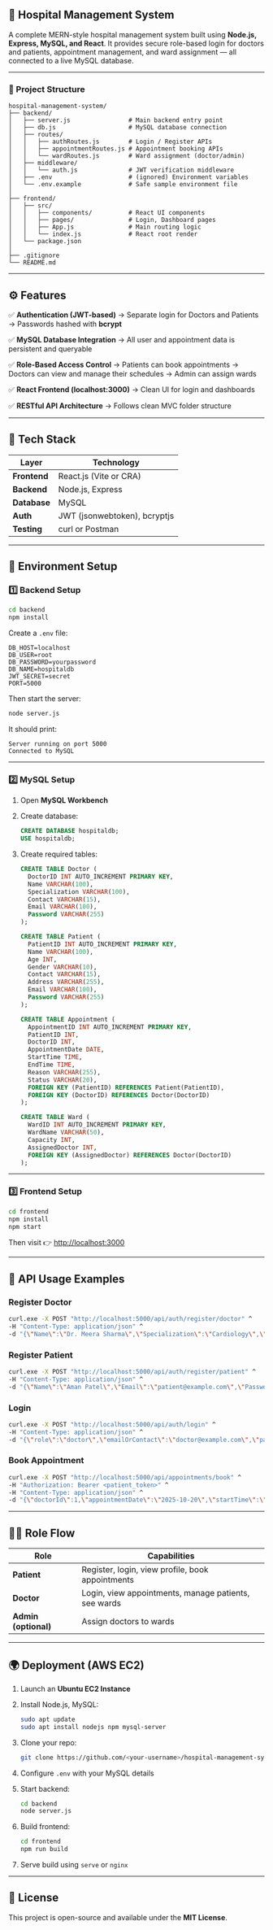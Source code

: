 
## 🏥 Hospital Management System 

A complete MERN-style hospital management system built using **Node.js, Express, MySQL, and React**.
It provides secure role-based login for doctors and patients, appointment management, and ward assignment — all connected to a live MySQL database.

---

### 📁 Project Structure

```
hospital-management-system/
├── backend/
│   ├── server.js                # Main backend entry point
│   ├── db.js                    # MySQL database connection
│   ├── routes/
│   │   ├── authRoutes.js        # Login / Register APIs
│   │   ├── appointmentRoutes.js # Appointment booking APIs
│   │   └── wardRoutes.js        # Ward assignment (doctor/admin)
│   ├── middleware/
│   │   └── auth.js              # JWT verification middleware
│   ├── .env                     # (ignored) Environment variables
│   └── .env.example             # Safe sample environment file
│
├── frontend/
│   ├── src/
│   │   ├── components/          # React UI components
│   │   ├── pages/               # Login, Dashboard pages
│   │   ├── App.js               # Main routing logic
│   │   └── index.js             # React root render
│   └── package.json
│
├── .gitignore
└── README.md
```

---

## ⚙️ Features

✅ **Authentication (JWT-based)**
→ Separate login for Doctors and Patients
→ Passwords hashed with **bcrypt**

✅ **MySQL Database Integration**
→ All user and appointment data is persistent and queryable

✅ **Role-Based Access Control**
→ Patients can book appointments
→ Doctors can view and manage their schedules
→ Admin can assign wards

✅ **React Frontend (localhost:3000)**
→ Clean UI for login and dashboards

✅ **RESTful API Architecture**
→ Follows clean MVC folder structure

---

## 🧩 Tech Stack

| Layer        | Technology                   |
| ------------ | ---------------------------- |
| **Frontend** | React.js (Vite or CRA)       |
| **Backend**  | Node.js, Express             |
| **Database** | MySQL                        |
| **Auth**     | JWT (jsonwebtoken), bcryptjs |
| **Testing**  | curl or Postman              |

---

## 🧠 Environment Setup

### 1️⃣ Backend Setup

```bash
cd backend
npm install
```

Create a `.env` file:

```env
DB_HOST=localhost
DB_USER=root
DB_PASSWORD=yourpassword
DB_NAME=hospitaldb
JWT_SECRET=secret
PORT=5000
```

Then start the server:

```bash
node server.js
```

It should print:

```
Server running on port 5000
Connected to MySQL
```

---

### 2️⃣ MySQL Setup

1. Open **MySQL Workbench**

2. Create database:

   ```sql
   CREATE DATABASE hospitaldb;
   USE hospitaldb;
   ```

3. Create required tables:

   ```sql
   CREATE TABLE Doctor (
     DoctorID INT AUTO_INCREMENT PRIMARY KEY,
     Name VARCHAR(100),
     Specialization VARCHAR(100),
     Contact VARCHAR(15),
     Email VARCHAR(100),
     Password VARCHAR(255)
   );

   CREATE TABLE Patient (
     PatientID INT AUTO_INCREMENT PRIMARY KEY,
     Name VARCHAR(100),
     Age INT,
     Gender VARCHAR(10),
     Contact VARCHAR(15),
     Address VARCHAR(255),
     Email VARCHAR(100),
     Password VARCHAR(255)
   );

   CREATE TABLE Appointment (
     AppointmentID INT AUTO_INCREMENT PRIMARY KEY,
     PatientID INT,
     DoctorID INT,
     AppointmentDate DATE,
     StartTime TIME,
     EndTime TIME,
     Reason VARCHAR(255),
     Status VARCHAR(20),
     FOREIGN KEY (PatientID) REFERENCES Patient(PatientID),
     FOREIGN KEY (DoctorID) REFERENCES Doctor(DoctorID)
   );

   CREATE TABLE Ward (
     WardID INT AUTO_INCREMENT PRIMARY KEY,
     WardName VARCHAR(50),
     Capacity INT,
     AssignedDoctor INT,
     FOREIGN KEY (AssignedDoctor) REFERENCES Doctor(DoctorID)
   );
   ```

---

### 3️⃣ Frontend Setup

```bash
cd frontend
npm install
npm start
```

Then visit 👉 [http://localhost:3000](http://localhost:3000)

---

## 🔐 API Usage Examples

### Register Doctor

```bash
curl.exe -X POST "http://localhost:5000/api/auth/register/doctor" ^
-H "Content-Type: application/json" ^
-d "{\"Name\":\"Dr. Meera Sharma\",\"Specialization\":\"Cardiology\",\"Contact\":\"9999999999\",\"Email\":\"doctor@example.com\",\"Password\":\"doctor123\"}"
```

### Register Patient

```bash
curl.exe -X POST "http://localhost:5000/api/auth/register/patient" ^
-H "Content-Type: application/json" ^
-d "{\"Name\":\"Aman Patel\",\"Email\":\"patient@example.com\",\"Password\":\"patient123\"}"
```

### Login

```bash
curl.exe -X POST "http://localhost:5000/api/auth/login" ^
-H "Content-Type: application/json" ^
-d "{\"role\":\"doctor\",\"emailOrContact\":\"doctor@example.com\",\"password\":\"doctor123\"}"
```

### Book Appointment

```bash
curl.exe -X POST "http://localhost:5000/api/appointments/book" ^
-H "Authorization: Bearer <patient_token>" ^
-H "Content-Type: application/json" ^
-d "{\"doctorId\":1,\"appointmentDate\":\"2025-10-20\",\"startTime\":\"10:00:00\",\"endTime\":\"10:30:00\",\"reason\":\"Fever\"}"
```

---

## 🧑‍💻 Role Flow

| Role                 | Capabilities                                         |
| -------------------- | ---------------------------------------------------- |
| **Patient**          | Register, login, view profile, book appointments     |
| **Doctor**           | Login, view appointments, manage patients, see wards |
| **Admin (optional)** | Assign doctors to wards                              |

---

## 🌍 Deployment (AWS EC2)

1. Launch an **Ubuntu EC2 Instance**
2. Install Node.js, MySQL:

   ```bash
   sudo apt update
   sudo apt install nodejs npm mysql-server
   ```
3. Clone your repo:

   ```bash
   git clone https://github.com/<your-username>/hospital-management-system.git
   ```
4. Configure `.env` with your MySQL details
5. Start backend:

   ```bash
   cd backend
   node server.js
   ```
6. Build frontend:

   ```bash
   cd frontend
   npm run build
   ```
7. Serve build using `serve` or `nginx`

---

## 🧾 License

This project is open-source and available under the **MIT License**.
